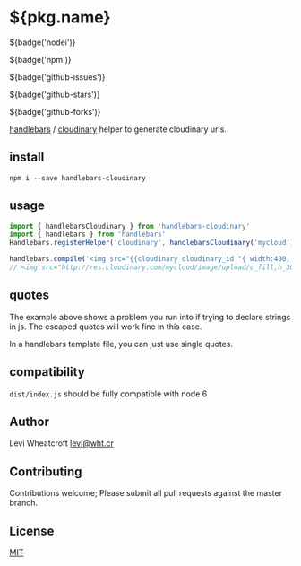 # ${pkg.name}

${badge('nodei')}

${badge('npm')}

${badge('github-issues')}

${badge('github-stars')}

${badge('github-forks')}

[handlebars](http://handlebarsjs.com/) / [cloudinary](http://cloudinary.com/)
helper to generate cloudinary urls.

## install

`npm i --save handlebars-cloudinary`

## usage

```javascript
import { handlebarsCloudinary } from 'handlebars-cloudinary'
import { handlebars } from 'handlebars'
Handlebars.registerHelper('cloudinary', handlebarsCloudinary('mycloud'))

handlebars.compile('<img src="{{cloudinary cloudinary_id "{ width:400, height:300, crop:\'fill\' }"}}" alt="image alt">').template({})
// <img src="http://res.cloudinary.com/mycloud/image/upload/c_fill,h_300,w_400/v1/cloudinary_id" alt="image alt">
```

## quotes

The example above shows a problem you run into if trying to declare strings in
js. The escaped quotes will work fine in this case.

In a handlebars template file, you can just use single quotes.

## compatibility

`dist/index.js` should be fully compatible with node 6

## Author

Levi Wheatcroft <levi@wht.cr>

## Contributing

Contributions welcome; Please submit all pull requests against the master
branch.

## License

[MIT](http://opensource.org/licenses/MIT)
